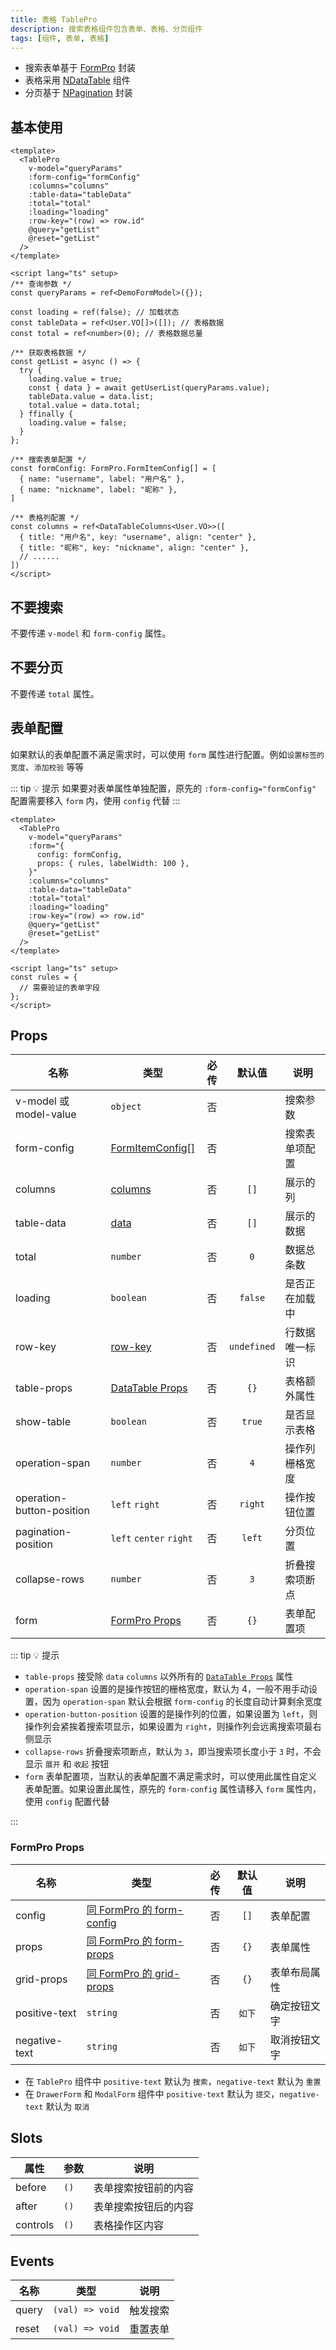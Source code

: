```yaml
---
title: 表格 TablePro
description: 搜索表格组件包含表单、表格、分页组件
tags: [组件, 表单, 表格]
---
```


- 搜索表单基于 [FormPro](/components/form-pro) 封装
- 表格采用 [NDataTable](https://www.naiveui.com/zh-CN/os-theme/components/data-table) 组件
- 分页基于 [NPagination](https://www.naiveui.com/zh-CN/os-theme/components/pagination) 封装

## 基本使用

```vue [vue]
<template>
  <TablePro
    v-model="queryParams"
    :form-config="formConfig"
    :columns="columns"
    :table-data="tableData"
    :total="total"
    :loading="loading"
    :row-key="(row) => row.id"
    @query="getList"
    @reset="getList"
  />
</template>

<script lang="ts" setup>
/** 查询参数 */
const queryParams = ref<DemoFormModel>({});

const loading = ref(false); // 加载状态
const tableData = ref<User.VO[]>([]); // 表格数据
const total = ref<number>(0); // 表格数据总量

/** 获取表格数据 */
const getList = async () => {
  try {
    loading.value = true;
    const { data } = await getUserList(queryParams.value);
    tableData.value = data.list;
    total.value = data.total;
  } ffinally {
    loading.value = false;
  }
};

/** 搜索表单配置 */
const formConfig: FormPro.FormItemConfig[] = [
  { name: "username", label: "用户名" },
  { name: "nickname", label: "昵称" },
]

/** 表格列配置 */
const columns = ref<DataTableColumns<User.VO>>([
  { title: "用户名", key: "username", align: "center" },
  { title: "昵称", key: "nickname", align: "center" },
  // ......
])
</script>
```

## 不要搜索

不要传递 `v-model` 和 `form-config` 属性。

## 不要分页

不要传递 `total` 属性。

## 表单配置

如果默认的表单配置不满足需求时，可以使用 `form` 属性进行配置。例如`设置标签的宽度`、`添加校验` 等等

::: tip 💡 提示
如果要对表单属性单独配置，原先的 `:form-config="formConfig"` 配置需要移入 `form` 内，使用 `config` 代替
:::

```vue [vue]
<template>
  <TablePro
    v-model="queryParams"
    :form="{
      config: formConfig,
      props: { rules, labelWidth: 100 },
    }"
    :columns="columns"
    :table-data="tableData"
    :total="total"
    :loading="loading"
    :row-key="(row) => row.id"
    @query="getList"
    @reset="getList"
  />
</template>

<script lang="ts" setup>
const rules = {
  // 需要验证的表单字段
};
</script>
```

## Props

| 名称 | 类型 | 必传 | 默认值 | 说明 |
| --- | --- | :--: | :--: | --- |
| v-model 或 model-value | `object` | 否 | | 搜索参数 |
| form-config | [FormItemConfig[]](/components/form-pro#formitemconfig) | 否 | | 搜索表单项配置 |
| columns | [columns](https://www.naiveui.com/zh-CN/os-theme/components/data-table#DataTable-Props) | 否 | `[]` | 展示的列 |
| table-data | [data](https://www.naiveui.com/zh-CN/os-theme/components/data-table#DataTable-Props) | 否 | `[]` | 展示的数据 |
| total | `number` | 否 | `0` | 数据总条数 |
| loading | `boolean` | 否 | `false` | 是否正在加载中 |
| row-key | [row-key](https://www.naiveui.com/zh-CN/os-theme/components/data-table#DataTable-Props) | 否 | `undefined` | 行数据唯一标识 |
| table-props | [DataTable Props](https://www.naiveui.com/zh-CN/os-theme/components/data-table#DataTable-Props) | 否 | `{}` | 表格额外属性 |
| show-table | `boolean` | 否 | `true` | 是否显示表格 |
| operation-span | `number` | 否 | `4` | 操作列栅格宽度 |
| operation-button-position | `left` `right` | 否 | `right` | 操作按钮位置 |
| pagination-position | `left` `center` `right` | 否 | `left` | 分页位置 |
| collapse-rows | `number` | 否 | `3` | 折叠搜索项断点 |
| form | [FormPro Props](/components/table-pro#formpro-props) | 否 | `{}` | 表单配置项 |

::: tip 💡 提示

- `table-props` 接受除 `data` `columns` 以外所有的 [`DataTable Props`](https://www.naiveui.com/zh-CN/os-theme/components/data-table#DataTable-Props) 属性
- `operation-span` 设置的是操作按钮的栅格宽度，默认为 4，一般不用手动设置，因为 `operation-span` 默认会根据 `form-config` 的长度自动计算剩余宽度
- `operation-button-position` 设置的是操作列的位置，如果设置为 `left`，则操作列会紧挨着搜索项显示，如果设置为 `right`，则操作列会远离搜索项最右侧显示
- `collapse-rows` 折叠搜索项断点，默认为 `3`，即当搜索项长度小于 `3` 时，不会显示 `展开` 和 `收起` 按钮
- `form` 表单配置项，当默认的表单配置不满足需求时，可以使用此属性自定义表单配置。如果设置此属性，原先的 `form-config` 属性请移入 `form` 属性内，使用 `config` 配置代替

:::

### FormPro Props

| 名称 | 类型 | 必传 | 默认值 | 说明 |
| --- | --- | :--: | :--: | --- |
| config | [同 FormPro 的 form-config](/components/form-pro#formitemconfig) | 否 | `[]` | 表单配置 |
| props | [同 FormPro 的 form-props](/components/form-pro#props)  | 否 | `{}` | 表单属性 |
| grid-props | [同 FormPro 的 grid-props](/components/form-pro#props) | 否 | `{}` | 表单布局属性 |
| positive-text | `string` | 否 | `如下` | 确定按钮文字 |
| negative-text | `string` | 否 | `如下` | 取消按钮文字 |

- 在 `TablePro` 组件中 `positive-text` 默认为 `搜索`，`negative-text` 默认为 `重置`
- 在 `DrawerForm` 和 `ModalForm` 组件中 `positive-text` 默认为 `提交`，`negative-text` 默认为 `取消`


## Slots

| 属性 | 参数 | 说明 |
| --- | --- | --- |
| before | `()` | 表单搜索按钮前的内容 |
| after | `()` | 表单搜索按钮后的内容 |
| controls | `()` | 表格操作区内容 |

## Events

| 名称 | 类型 | 说明 |
| --- | --- | --- |
| query | `(val) => void` | 触发搜索 |
| reset | `(val) => void` | 重置表单 |
